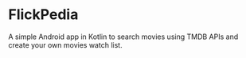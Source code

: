 # FlickPedia
A simple Android app in Kotlin to search movies using TMDB APIs and create your own movies watch list.
